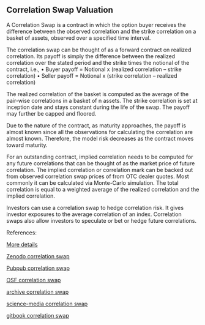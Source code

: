 ## Correlation Swap Valuation
   
A Correlation Swap is a contract in which the option buyer receives the difference between the observed correlation and the strike correlation on a basket of assets, observed over a specified time interval. 

The correlation swap can be thought of as a forward contract on realized correlation. Its payoff is simply the difference between the realized correlation over the stated period and the strike times the notional of the contract, i.e.,
•	Buyer payoff = Notional x (realized correlation – strike correlation)
•	Seller payoff = Notional x (strike correlation – realized correlation)

The realized correlation of the basket is computed as the average of the   pair-wise correlations in a basket of n assets.  The strike correlation is set at inception date and stays constant during the life of the swap. The payoff may further be capped and floored.

Due to the nature of the contract, as maturity approaches, the payoff is almost known since all the observations for calculating the correlation are almost known. Therefore, the model risk decreases as the contract moves toward maturity.

For an outstanding contract, implied correlation needs to be computed for any future correlations that can be thought of as the market price of future correlation. The implied correlation or correlation mark can be backed out from observed correlation swap prices of from OTC dealer quotes. Most commonly it can be calculated via Monte-Carlo simulation. The total correlation is equal to a weighted average of the realized correlation and the implied correlation.

Investors can use a correlation swap to hedge correlation risk. It gives investor exposures to the average correlation of an index. Correlation swaps also allow investors to speculate or bet or hedge future correlations.



References:
   
[More details](./EqCorrelationSwap-26.pdf)   
   
[Zenodo correlation swap](https://zenodo.org/record/5759799/files/Zenodo-EqCorrelationSwap.pdf)
   
[Pubpub correlation swap](https://david.pubpub.org/pub/7xhp22bd/release/1)
   
[OSF correlation swap](https://osf.io/uwy25/download)

[archive correlation swap](https://ia803401.us.archive.org/11/items/eq-correlation-swap-26/EqCorrelationSwap-archive.pdf)  

[science-media correlation swap](https://science-media.org/userfiles/1020/presentations/1020_presentation_523.pdf)

[gitbook correlation swap](https://davidlee1203.gitbook.io/correlation-swap/)